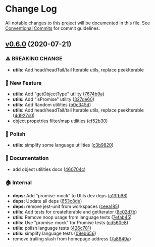 # Change Log

All notable changes to this project will be documented in this file.
See [Conventional Commits](https://conventionalcommits.org) for commit guidelines.

## [v0.6.0](https://github.com/the-spyke/undercut/compare/v0.5.1...v0.6.0) (2020-07-21)

### :warning: BREAKING CHANGE

* **utils:** Add head/headTail/tail Iterable utils, replace peekIterable

### :rocket: New Feature

* **utils:** Add "getObjectType" utility ([7674b9a](https://github.com/the-spyke/undercut/commit/7674b9a7369425256cc26878ebf83357f08ae7eb))
* **utils:** Add "isPromise" utility ([327de60](https://github.com/the-spyke/undercut/commit/327de6037995c1fbe5b56b59112d10596c340a51))
* **utils:** Add Random utilities ([b0c345d](https://github.com/the-spyke/undercut/commit/b0c345d9553b9fc041ab016e51911e17225db047))
* **utils:** Add head/headTail/tail Iterable utils, replace peekIterable ([4d927c0](https://github.com/the-spyke/undercut/commit/4d927c0dd42cd5cda0d4df8336c70f77b40b3ae0))
* object propetries filter/map utilities ([cf52b30](https://github.com/the-spyke/undercut/commit/cf52b30f022a0a870849be77b1cf3ceb87d86377))

### :nail_care: Polish

* **utils:** simplify some language utilities ([c3b9820](https://github.com/the-spyke/undercut/commit/c3b9820394ee16d149e2b23d4db5af24c3d9a8c1))

### :memo: Documentation

* add object utilities docs ([460704c](https://github.com/the-spyke/undercut/commit/460704c8d3a9c3ef23480ff31e79b48c88fe756d))

### :house: Internal

* **deps:** Add "promise-mock" to Utils dev deps ([a13fb98](https://github.com/the-spyke/undercut/commit/a13fb98e5d15ec425d88c0d24af41d7e6847d9fd))
* **deps:** Update all deps ([653c8de](https://github.com/the-spyke/undercut/commit/653c8de8d19260eeae719284ac20f6b2a321a40a))
* **deps:** remove jest-unit from workspaces ([ceea185](https://github.com/the-spyke/undercut/commit/ceea185c31cdf298f0730ab6134b9d53fc491a77))
* **utils:** Add tests for createIterable and getIterator ([8c02d7b](https://github.com/the-spyke/undercut/commit/8c02d7b4c6cbac45c444b4ab9ee44e2445453e8e))
* **utils:** Remove noop usage from language tests ([7efab45](https://github.com/the-spyke/undercut/commit/7efab459da360b1f3d7975ec2c513407277d436f))
* **utils:** Use "promise-mock" for Promise tests ([cd560e8](https://github.com/the-spyke/undercut/commit/cd560e8e4cb47be6b394b32fe4c478349f55961e))
* **utils:** polish language tests ([426c781](https://github.com/the-spyke/undercut/commit/426c781827916388766311a37e1acf34fc6582d9))
* **utils:** simplify language tests ([09eb656](https://github.com/the-spyke/undercut/commit/09eb6564a2c33c21f6b508dac68a75c33c431719))
* remove trailing slash from homepage address ([7a8649a](https://github.com/the-spyke/undercut/commit/7a8649a2fae0bb5f99479e458a823cb5c2574931))
